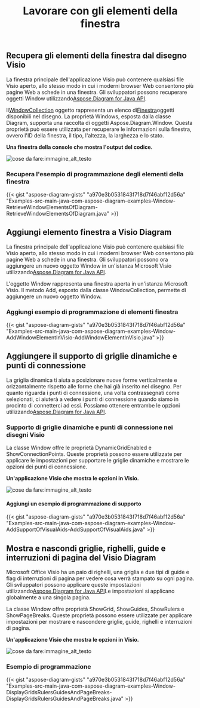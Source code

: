 ﻿---
title: Lavorare con gli elementi della finestra
type: docs
weight: 130
url: /it/java/working-with-window-elements/
---
## **Recupera gli elementi della finestra dal disegno Visio**
 La finestra principale dell'applicazione Visio può contenere qualsiasi file Visio aperto, allo stesso modo in cui i moderni browser Web consentono più pagine Web a schede in una finestra. Gli sviluppatori possono recuperare oggetti Window utilizzando[Aspose.Diagram for Java API](https://products.aspose.com/diagram/java/).

 Il[WindowCollection](https://reference.aspose.com/diagram/java/com.aspose.diagram/windowcollection) oggetto rappresenta un elenco di[Finestra](https://reference.aspose.com/diagram/java/com.aspose.diagram/window)oggetti disponibili nel disegno. La proprietà Windows, esposta dalla classe Diagram, supporta una raccolta di oggetti Aspose.Diagram.Window. Questa proprietà può essere utilizzata per recuperare le informazioni sulla finestra, ovvero l'ID della finestra, il tipo, l'altezza, la larghezza e lo stato.

**Una finestra della console che mostra l'output del codice.**

![cose da fare:immagine_alt_testo](http://i.imgur.com/zduARGh.png)
### **Recupera l'esempio di programmazione degli elementi della finestra**
{{< gist "aspose-diagram-gists" "a970e3b0531843f718d7f46abf12d56a" "Examples-src-main-java-com-aspose-diagram-examples-Window-RetrieveWindowElementsOfDiagram-RetrieveWindowElementsOfDiagram.java" >}}
## **Aggiungi elemento finestra a Visio Diagram**
 La finestra principale dell'applicazione Visio può contenere qualsiasi file Visio aperto, allo stesso modo in cui i moderni browser Web consentono più pagine Web a schede in una finestra. Gli sviluppatori possono ora aggiungere un nuovo oggetto Window in un'istanza Microsoft Visio utilizzando[Aspose.Diagram for Java API](https://products.aspose.com/diagram/java/).

L'oggetto Window rappresenta una finestra aperta in un'istanza Microsoft Visio. Il metodo Add, esposto dalla classe WindowCollection, permette di aggiungere un nuovo oggetto Window.
### **Aggiungi esempio di programmazione di elementi finestra**
{{< gist "aspose-diagram-gists" "a970e3b0531843f718d7f46abf12d56a" "Examples-src-main-java-com-aspose-diagram-examples-Window-AddWindowElementInVisio-AddWindowElementInVisio.java" >}}
## **Aggiungere il supporto di griglie dinamiche e punti di connessione**
La griglia dinamica ti aiuta a posizionare nuove forme verticalmente e orizzontalmente rispetto alle forme che hai già inserito nel disegno. Per quanto riguarda i punti di connessione, una volta contrassegnati come selezionati, ci aiuterà a vedere i punti di connessione quando siamo in procinto di connetterci ad essi. Possiamo ottenere entrambe le opzioni utilizzando[Aspose.Diagram for Java API](https://products.aspose.com/diagram/java/).
### **Supporto di griglie dinamiche e punti di connessione nei disegni Visio**
La classe Window offre le proprietà DynamicGridEnabled e ShowConnectionPoints. Queste proprietà possono essere utilizzate per applicare le impostazioni per supportare le griglie dinamiche e mostrare le opzioni dei punti di connessione.

**Un'applicazione Visio che mostra le opzioni in Visio.**

![cose da fare:immagine_alt_testo](http://i.imgur.com/bxsJIwF.png)
#### **Aggiungi un esempio di programmazione di supporto**
{{< gist "aspose-diagram-gists" "a970e3b0531843f718d7f46abf12d56a" "Examples-src-main-java-com-aspose-diagram-examples-Window-AddSupportOfVisualAids-AddSupportOfVisualAids.java" >}}
## **Mostra e nascondi griglie, righelli, guide e interruzioni di pagina del Visio Diagram**
 Microsoft Office Visio ha un paio di righelli, una griglia e due tipi di guide e flag di interruzioni di pagina per vedere cosa verrà stampato su ogni pagina. Gli sviluppatori possono applicare queste impostazioni utilizzando[Aspose.Diagram for Java API](https://products.aspose.com/diagram/java/)Le impostazioni si applicano globalmente a una singola pagina.

La classe Window offre proprietà ShowGrid, ShowGuides, ShowRulers e ShowPageBreaks. Queste proprietà possono essere utilizzate per applicare impostazioni per mostrare e nascondere griglie, guide, righelli e interruzioni di pagina.

**Un'applicazione Visio che mostra le opzioni in Visio.**

![cose da fare:immagine_alt_testo](http://i.imgur.com/E0pvXbP.png)
### **Esempio di programmazione**
{{< gist "aspose-diagram-gists" "a970e3b0531843f718d7f46abf12d56a" "Examples-src-main-java-com-aspose-diagram-examples-Window-DisplayGridsRulersGuidesAndPageBreaks-DisplayGridsRulersGuidesAndPageBreaks.java" >}}
